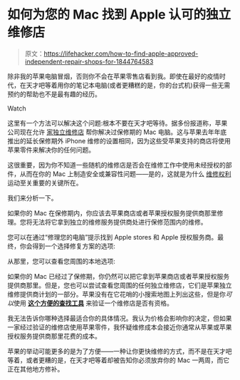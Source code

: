 # 如何为您的 Mac 找到 Apple 认可的独立维修店

> 原文：<https://lifehacker.com/how-to-find-apple-approved-independent-repair-shops-for-1844764583>

除非我的苹果电脑冒烟，否则你不会在苹果零售店看到我。即使在最好的疫情时代，在天才吧等着用你的笔记本电脑(或者更糟糕的是，你的台式机)获得一些无需预约的帮助也不是最有趣的经历。

Watch

这里有一个方法可以解决这个问题:根本不要在天才吧等待。据多份报道称，苹果公司现在允许 [家独立维修店](https://support.apple.com/service-repair-providers) 帮你解决过保修期的 Mac 电脑。这与苹果去年年底推出的延长保修期外 iPhone 维修的设置相同，因为这些受苹果支持的商店将使用苹果零件来解决你的任何问题。

这很重要，因为你不知道一些随机的维修店是否会在维修工作中使用未经授权的部件，从而在你的 Mac 上制造安全或兼容性问题——是的，这就是为什么 [维修权利](https://onezero.medium.com/giving-up-apple-in-the-name-of-repair-and-the-environment-dbd53bc2fa26) 运动至关重要的关键所在。

我们来分析一下。

如果你的 Mac 在保修期内，你应该去苹果商店或者苹果授权服务提供商那里修理。您将无法将它拿到独立的维修服务提供商处进行保修范围内的维修。

您可以在通过“修理您的电脑”提示找到 Apple stores 和 Apple 授权服务商。最终，你会得到一个选择修复方案的选项:

从那里，您可以查看您周围的本地选项:

如果你的 Mac 已经过了保修期，你仍然可以把它拿到苹果商店或者苹果授权服务提供商那里。但是，您也可以尝试查看您周围的任何独立维修店，它们是苹果独立维修提供商计划的一部分。苹果没有在它花哨的小搜索地图上列出这些，但是你*可以*使用 [**这个方便的查找工具**](https://support.apple.com/repair/verify-repair-provider) 来验证一个维修店是否有资格。

我无法告诉你哪种选择最适合你的具体情况。我认为价格会影响你的决定，但如果一家经过验证的维修店使用苹果零件，我怀疑维修成本会接近你通常从苹果或苹果授权服务提供商那里花费的成本。

苹果的举动可能更多的是为了方便——一种让你更快维修的方式，而不是在天才吧等着，或者更糟的是，在天才吧等着却被告知你必须放弃你的 Mac 一两周，而它正在其他地方修补。